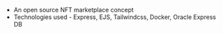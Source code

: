 - An open source NFT marketplace concept
- Technologies used - Express, EJS, Tailwindcss, Docker, Oracle Express DB
